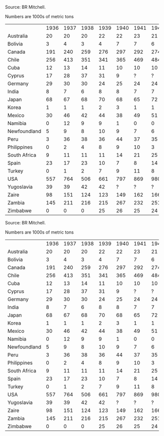 Source: BR Mitchell.

Numbers are 1000s of metric tons

|              |      |      |      |      |      |      |      |      |      |      |      |      |      |
|--------------|------|------|------|------|------|------|------|------|------|------|------|------|------|
|              | 1936 | 1937 | 1938 | 1939 | 1940 | 1941 | 1942 | 1943 | 1944 | 1945 | 1946 | 1947 | 1948 |
| Australia    | 20   | 20   | 20   | 22   | 22   | 23   | 21   | 26   | 30   | 26   | 19   | 14   | 3    |
| Bolivia      | 3    | 4    | 3    | 4    | 7    | 7    | 6    | 6    | 6    | 6    | 6    | 6    | 7    |
| Canada       | 191  | 240  | 259  | 276  | 297  | 292  | 274  | 261  | 248  | 216  | 167  | 205  | 218  |
| Chile        | 256  | 413  | 351  | 341  | 365  | 469  | 484  | 497  | 498  | 470  | 361  | 427  | 445  |
| Cuba         | 12   | 13   | 14   | 11   | 10   | 10   | 10   | 7    | 7    | 9    | 12   | 13   | 16   |
| Cyprus       | 17   | 28   | 37   | 31   | 9    | ?    | ?    | ?    | ?    | 1    | 8    | 12   | 6    |
| Germany      | 29   | 30   | 30   | 24   | 25   | 24   | 24   | 24   | 25   | ?    | 3    | 4    | 6    |
| India        | 8    | 7    | 6    | 8    | 8    | 7    | 7    | 7    | 7    | 7    | 9    | 8    | 8    |
| Japan        | 68   | 67   | 68   | 70   | 68   | 65   | 72   | 81   | 80   | 29   | 17   | 22   | 26   |
| Korea        | 1    | 1    | 1    | 2    | 3    | 1    | 1    | 1    | 1    | ?    | ?    | ?    | ?    |
| Mexico       | 30   | 46   | 42   | 44   | 38   | 49   | 51   | 50   | 41   | 62   | 61   | 64   | 59   |
| Namibia      | 0    | 12   | 9    | 9    | 1    | 0    | 0    | 0    | 0    | 0    | 0    | 5    | 8    |
| Newfoundland | 5    | 9    | 8    | 10   | 9    | 7    | 6    | 6    | 5    | 5    | 5    | 4    | 4    |
| Peru         | 3    | 36   | 38   | 36   | 44   | 37   | 35   | 33   | 32   | 32   | 25   | 23   | 18   |
| Philippines  | 0    | 2    | 4    | 8    | 9    | 10   | 3    | ?    | ?    | ?    | 0    | 3    | 2    |
| South Africa | 9    | 11   | 11   | 11   | 14   | 21   | 25   | 23   | 23   | 24   | 28   | 30   | 29   |
| Spain        | 23   | 17   | 23   | 10   | 7    | 8    | 14   | 18   | 18   | 15   | 19   | 17   | 19   |
| Turkey       | 0    | 1    | 2    | 7    | 9    | 11   | 8    | 10   | 11   | 10   | 10   | 10   | 4    |
| USA          | 557  | 764  | 506  | 661  | 797  | 869  | 980  | 990  | 882  | 701  | 552  | 769  | 757  |
| Yugoslavia   | 39   | 39   | 42   | 42   | ?    | ?    | ?    | ?    | ?    | ?    | 22   | 37   | 37   |
| Zaire        | 98   | 151  | 124  | 123  | 149  | 162  | 166  | 157  | 165  | 160  | 144  | 151  | 155  |
| Zambia       | 145  | 211  | 216  | 215  | 267  | 232  | 251  | 255  | 224  | 197  | 185  | 196  | 217  |
| Zimbabwe     | 0    | 0    | 0    | 25   | 26   | 25   | 24   | 20   | 18   | 18   | 17   | 16   | 16   |
Source: BR Mitchell.

Numbers are 1000s of metric tons

|              |      |      |      |      |      |      |      |      |      |      |      |      |      |
|--------------|------|------|------|------|------|------|------|------|------|------|------|------|------|
|              | 1936 | 1937 | 1938 | 1939 | 1940 | 1941 | 1942 | 1943 | 1944 | 1945 | 1946 | 1947 | 1948 |
| Australia    | 20   | 20   | 20   | 22   | 22   | 23   | 21   | 26   | 30   | 26   | 19   | 14   | 3    |
| Bolivia      | 3    | 4    | 3    | 4    | 7    | 7    | 6    | 6    | 6    | 6    | 6    | 6    | 7    |
| Canada       | 191  | 240  | 259  | 276  | 297  | 292  | 274  | 261  | 248  | 216  | 167  | 205  | 218  |
| Chile        | 256  | 413  | 351  | 341  | 365  | 469  | 484  | 497  | 498  | 470  | 361  | 427  | 445  |
| Cuba         | 12   | 13   | 14   | 11   | 10   | 10   | 10   | 7    | 7    | 9    | 12   | 13   | 16   |
| Cyprus       | 17   | 28   | 37   | 31   | 9    | ?    | ?    | ?    | ?    | 1    | 8    | 12   | 6    |
| Germany      | 29   | 30   | 30   | 24   | 25   | 24   | 24   | 24   | 25   | ?    | 3    | 4    | 6    |
| India        | 8    | 7    | 6    | 8    | 8    | 7    | 7    | 7    | 7    | 7    | 9    | 8    | 8    |
| Japan        | 68   | 67   | 68   | 70   | 68   | 65   | 72   | 81   | 80   | 29   | 17   | 22   | 26   |
| Korea        | 1    | 1    | 1    | 2    | 3    | 1    | 1    | 1    | 1    | ?    | ?    | ?    | ?    |
| Mexico       | 30   | 46   | 42   | 44   | 38   | 49   | 51   | 50   | 41   | 62   | 61   | 64   | 59   |
| Namibia      | 0    | 12   | 9    | 9    | 1    | 0    | 0    | 0    | 0    | 0    | 0    | 5    | 8    |
| Newfoundland | 5    | 9    | 8    | 10   | 9    | 7    | 6    | 6    | 5    | 5    | 5    | 4    | 4    |
| Peru         | 3    | 36   | 38   | 36   | 44   | 37   | 35   | 33   | 32   | 32   | 25   | 23   | 18   |
| Philippines  | 0    | 2    | 4    | 8    | 9    | 10   | 3    | ?    | ?    | ?    | 0    | 3    | 2    |
| South Africa | 9    | 11   | 11   | 11   | 14   | 21   | 25   | 23   | 23   | 24   | 28   | 30   | 29   |
| Spain        | 23   | 17   | 23   | 10   | 7    | 8    | 14   | 18   | 18   | 15   | 19   | 17   | 19   |
| Turkey       | 0    | 1    | 2    | 7    | 9    | 11   | 8    | 10   | 11   | 10   | 10   | 10   | 4    |
| USA          | 557  | 764  | 506  | 661  | 797  | 869  | 980  | 990  | 882  | 701  | 552  | 769  | 757  |
| Yugoslavia   | 39   | 39   | 42   | 42   | ?    | ?    | ?    | ?    | ?    | ?    | 22   | 37   | 37   |
| Zaire        | 98   | 151  | 124  | 123  | 149  | 162  | 166  | 157  | 165  | 160  | 144  | 151  | 155  |
| Zambia       | 145  | 211  | 216  | 215  | 267  | 232  | 251  | 255  | 224  | 197  | 185  | 196  | 217  |
| Zimbabwe     | 0    | 0    | 0    | 25   | 26   | 25   | 24   | 20   | 18   | 18   | 17   | 16   | 16   |
